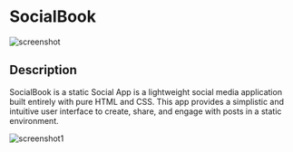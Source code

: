 # SocialBook

![screenshot](https://github.com/vaishaliranjan/SocialBook-SocialApp/assets/110801149/bdd60500-0dbe-4332-9305-8d1e5ecde14f)

## Description

SocialBook is a static Social App is a lightweight social media application built entirely with pure HTML and CSS. This app provides a simplistic and intuitive user interface to create, share, and engage with posts in a static environment.

![screenshot1](https://github.com/vaishaliranjan/SocialBook-SocialApp/assets/110801149/d9b285d3-1173-4ac1-aec9-6d3b994163b7)
